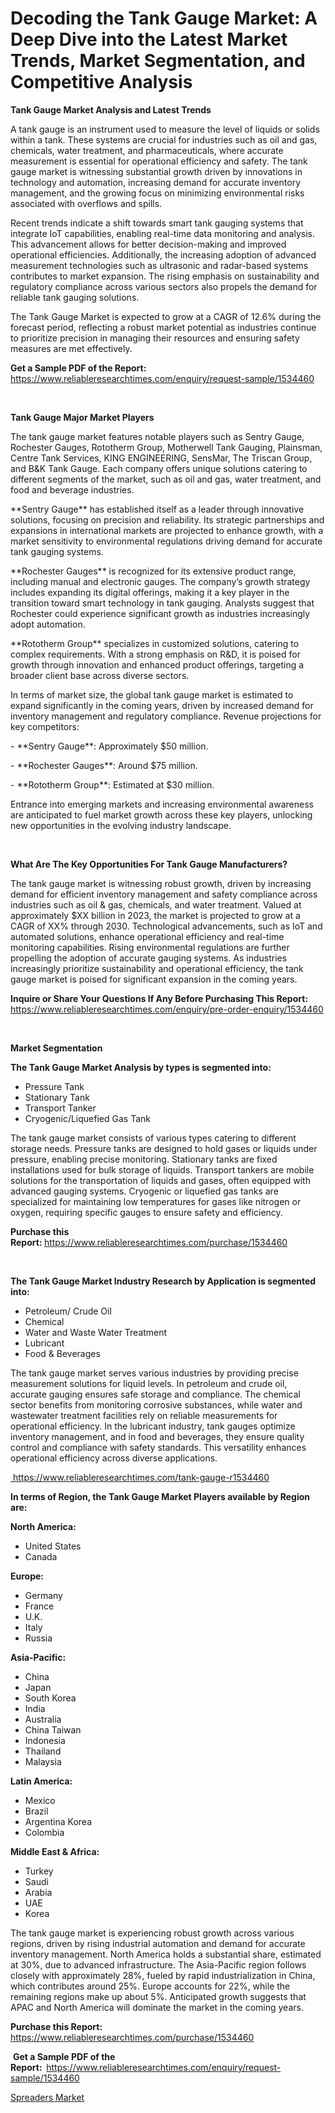 <p><h1>Decoding the Tank Gauge Market: A Deep Dive into the Latest Market Trends, Market Segmentation, and Competitive Analysis</h1></p><p><strong>Tank Gauge Market Analysis and Latest Trends</strong></p>
<p><p>A tank gauge is an instrument used to measure the level of liquids or solids within a tank. These systems are crucial for industries such as oil and gas, chemicals, water treatment, and pharmaceuticals, where accurate measurement is essential for operational efficiency and safety. The tank gauge market is witnessing substantial growth driven by innovations in technology and automation, increasing demand for accurate inventory management, and the growing focus on minimizing environmental risks associated with overflows and spills.</p><p>Recent trends indicate a shift towards smart tank gauging systems that integrate IoT capabilities, enabling real-time data monitoring and analysis. This advancement allows for better decision-making and improved operational efficiencies. Additionally, the increasing adoption of advanced measurement technologies such as ultrasonic and radar-based systems contributes to market expansion. The rising emphasis on sustainability and regulatory compliance across various sectors also propels the demand for reliable tank gauging solutions.</p><p>The Tank Gauge Market is expected to grow at a CAGR of 12.6% during the forecast period, reflecting a robust market potential as industries continue to prioritize precision in managing their resources and ensuring safety measures are met effectively.</p></p>
<p><strong>Get a Sample PDF of the Report:&nbsp;</strong> <a href="https://www.reliableresearchtimes.com/enquiry/request-sample/1534460?utm_campaign=2453&utm_medium=2&utm_source=Github&utm_content=ia&utm_term=17022025&utm_id=tank-gauge">https://www.reliableresearchtimes.com/enquiry/request-sample/1534460</a></p>
<p>&nbsp;</p>
<p><strong>Tank Gauge Major Market Players</strong></p>
<p><p>The tank gauge market features notable players such as Sentry Gauge, Rochester Gauges, Rototherm Group, Motherwell Tank Gauging, Plainsman, Centre Tank Services, KING ENGINEERING, SensMar, The Triscan Group, and B&K Tank Gauge. Each company offers unique solutions catering to different segments of the market, such as oil and gas, water treatment, and food and beverage industries.</p><p>**Sentry Gauge** has established itself as a leader through innovative solutions, focusing on precision and reliability. Its strategic partnerships and expansions in international markets are projected to enhance growth, with a market sensitivity to environmental regulations driving demand for accurate tank gauging systems.</p><p>**Rochester Gauges** is recognized for its extensive product range, including manual and electronic gauges. The company’s growth strategy includes expanding its digital offerings, making it a key player in the transition toward smart technology in tank gauging. Analysts suggest that Rochester could experience significant growth as industries increasingly adopt automation.</p><p>**Rototherm Group** specializes in customized solutions, catering to complex requirements. With a strong emphasis on R&D, it is poised for growth through innovation and enhanced product offerings, targeting a broader client base across diverse sectors.</p><p>In terms of market size, the global tank gauge market is estimated to expand significantly in the coming years, driven by increased demand for inventory management and regulatory compliance. Revenue projections for key competitors:</p><p>- **Sentry Gauge**: Approximately $50 million.</p><p>- **Rochester Gauges**: Around $75 million.</p><p>- **Rototherm Group**: Estimated at $30 million.</p><p>Entrance into emerging markets and increasing environmental awareness are anticipated to fuel market growth across these key players, unlocking new opportunities in the evolving industry landscape.</p></p>
<p>&nbsp;</p>
<p><strong>What Are The Key Opportunities For Tank Gauge Manufacturers?</strong></p>
<p><p>The tank gauge market is witnessing robust growth, driven by increasing demand for efficient inventory management and safety compliance across industries such as oil & gas, chemicals, and water treatment. Valued at approximately $XX billion in 2023, the market is projected to grow at a CAGR of XX% through 2030. Technological advancements, such as IoT and automated solutions, enhance operational efficiency and real-time monitoring capabilities. Rising environmental regulations are further propelling the adoption of accurate gauging systems. As industries increasingly prioritize sustainability and operational efficiency, the tank gauge market is poised for significant expansion in the coming years.</p></p>
<p><strong>Inquire or Share Your Questions If Any Before Purchasing This Report:</strong> <a href="https://www.reliableresearchtimes.com/enquiry/pre-order-enquiry/1534460?utm_campaign=2453&utm_medium=2&utm_source=Github&utm_content=ia&utm_term=17022025&utm_id=tank-gauge">https://www.reliableresearchtimes.com/enquiry/pre-order-enquiry/1534460</a></p>
<p>&nbsp;</p>
<p><strong>Market Segmentation</strong></p>
<p><strong>The Tank Gauge Market Analysis by types is segmented into:</strong></p>
<p><ul><li>Pressure Tank</li><li>Stationary Tank</li><li>Transport Tanker</li><li>Cryogenic/Liquefied Gas Tank</li></ul></p>
<p><p>The tank gauge market consists of various types catering to different storage needs. Pressure tanks are designed to hold gases or liquids under pressure, enabling precise monitoring. Stationary tanks are fixed installations used for bulk storage of liquids. Transport tankers are mobile solutions for the transportation of liquids and gases, often equipped with advanced gauging systems. Cryogenic or liquefied gas tanks are specialized for maintaining low temperatures for gases like nitrogen or oxygen, requiring specific gauges to ensure safety and efficiency.</p></p>
<p><strong>Purchase this Report:&nbsp;</strong><a href="https://www.reliableresearchtimes.com/purchase/1534460?utm_campaign=2453&utm_medium=2&utm_source=Github&utm_content=ia&utm_term=17022025&utm_id=tank-gauge">https://www.reliableresearchtimes.com/purchase/1534460</a></p>
<p>&nbsp;</p>
<p><strong>The Tank Gauge Market Industry Research by Application is segmented into:</strong></p>
<p><ul><li>Petroleum/ Crude Oil</li><li>Chemical</li><li>Water and Waste Water Treatment</li><li>Lubricant</li><li>Food & Beverages</li></ul></p>
<p><p>The tank gauge market serves various industries by providing precise measurement solutions for liquid levels. In petroleum and crude oil, accurate gauging ensures safe storage and compliance. The chemical sector benefits from monitoring corrosive substances, while water and wastewater treatment facilities rely on reliable measurements for operational efficiency. In the lubricant industry, tank gauges optimize inventory management, and in food and beverages, they ensure quality control and compliance with safety standards. This versatility enhances operational efficiency across diverse applications.</p></p>
<p><a href="https://www.reliableresearchtimes.com/tank-gauge-r1534460?utm_campaign=2453&utm_medium=2&utm_source=Github&utm_content=ia&utm_term=17022025&utm_id=tank-gauge">&nbsp;https://www.reliableresearchtimes.com/tank-gauge-r1534460</a></p>
<p><strong>In terms of Region, the Tank Gauge Market Players available by Region are:</strong></p>
<p>
    <p> <strong> North America: </strong>
        <ul>
            <li>United States</li>
            <li>Canada</li>
        </ul>
        </p> 
    <p> <strong> Europe: </strong>
        <ul>
            <li>Germany</li>
            <li>France</li>
            <li>U.K.</li>
            <li>Italy</li>
            <li>Russia</li>
        </ul>
        </p> 
    <p> <strong> Asia-Pacific: </strong>
        <ul>
            <li>China</li>
            <li>Japan</li>
            <li>South Korea</li>
            <li>India</li>
            <li>Australia</li>
            <li>China Taiwan</li>
            <li>Indonesia</li>
            <li>Thailand</li>
            <li>Malaysia</li>
        </ul>
        </p> 
    <p> <strong> Latin America: </strong>
        <ul>
            <li>Mexico</li>
            <li>Brazil</li>
            <li>Argentina Korea</li>
            <li>Colombia</li>
        </ul>
        </p> 
    <p> <strong> Middle East & Africa: </strong>
        <ul>
            <li>Turkey</li>
            <li>Saudi</li>
            <li>Arabia</li>
            <li>UAE</li>
            <li>Korea</li>
        </ul>
    </p>
    </p>
<p><p>The tank gauge market is experiencing robust growth across various regions, driven by rising industrial automation and demand for accurate inventory management. North America holds a substantial share, estimated at 30%, due to advanced infrastructure. The Asia-Pacific region follows closely with approximately 28%, fueled by rapid industrialization in China, which contributes around 25%. Europe accounts for 22%, while the remaining regions make up about 5%. Anticipated growth suggests that APAC and North America will dominate the market in the coming years.</p></p>
<p><strong>Purchase this Report: </strong><a href="https://www.reliableresearchtimes.com/purchase/1534460?utm_campaign=2453&utm_medium=2&utm_source=Github&utm_content=ia&utm_term=17022025&utm_id=tank-gauge">https://www.reliableresearchtimes.com/purchase/1534460</a></p>
<p>&nbsp;<strong>Get a Sample PDF of the Report:&nbsp;&nbsp;</strong><a href="https://www.reliableresearchtimes.com/enquiry/request-sample/1534460?utm_campaign=2453&utm_medium=2&utm_source=Github&utm_content=ia&utm_term=17022025&utm_id=tank-gauge">https://www.reliableresearchtimes.com/enquiry/request-sample/1534460</a></p>
<p><strong></strong></p>
<p><p><a href="https://github.com/sungbruington660/Market-Research-Report-List-1/blob/main/spreaders-market.md?utm_campaign=2453&utm_medium=2&utm_source=Github&utm_content=ia&utm_term=17022025&utm_id=tank-gauge">Spreaders Market</a></p></p>